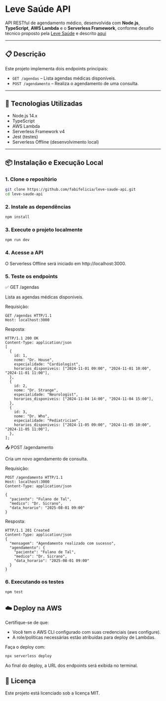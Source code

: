 # Leve Saúde API

API RESTful de agendamento médico, desenvolvida com **Node.js**, **TypeScript**, **AWS Lambda** e o **Serverless Framework**, conforme desafio técnico proposto pela [Leve Saúde](https://levesaude.com.br) e descrito [aqui](https://succinct-tadpole-fde.notion.site/Teste-T-cnico-13ee9214de4e479b8f6e87752a358078)

---

## 📋 Descrição

Este projeto implementa dois endpoints principais:

- `GET /agendas` – Lista agendas médicas disponíveis.
- `POST /agendamento` – Realiza o agendamento de uma consulta.

---

## 🚀 Tecnologias Utilizadas

- Node.js 14.x
- TypeScript
- AWS Lambda
- Serverless Framework v4
- Jest (testes)
- Serverless Offline (desenvolvimento local)

---

## 📦 Instalação e Execução Local

### 1. Clone o repositório

```bash
git clone https://github.com/fabifelicia/leve-saude-api.git
cd leve-saude-api
```

### 2. Instale as dependências

```bash
npm install
```

### 3. Execute o projeto localmente

```bash
npm run dev
```

### 4. Acesse a API

O Serverless Offline será iniciado em http://localhost:3000.

### 5. Teste os endpoints

✅ GET /agendas

Lista as agendas médicas disponíveis.

Requisição:

```
GET /agendas HTTP/1.1
Host: localhost:3000
```

Resposta:

```
HTTP/1.1 200 OK
Content-Type: application/json
[
  {
    id: 1,
    nome: "Dr. House",
    especialidade: "Cardiologist",
    horarios_disponiveis: ["2024-11-01 09:00", "2024-11-01 10:00", "2024-11-01 11:00"],
  },
  {
    id: 2,
    nome: "Dr. Strange",
    especialidade: "Neurologist",
    horarios_disponiveis: ["2024-11-04 14:00", "2024-11-04 15:00"],
  },
  {
    id: 3,
    nome: "Dr. Who",
    especialidade: "Pediatrician",
    horarios_disponiveis: ["2024-11-05 09:00", "2024-11-05 10:00", "2024-11-05 11:00"],
  },
];
```

📤 POST /agendamento

Cria um novo agendamento de consulta.

Requisição:

```
POST /agendamento HTTP/1.1
Host: localhost:3000
Content-Type: application/json

{
  "paciente": "Fulano de Tal",
  "medico": "Dr. Sicrano",
  "data_horario": "2025-08-01 09:00"
}
```

Resposta:

```
HTTP/1.1 201 Created
Content-Type: application/json
{
  "mensagem": "Agendamento realizado com sucesso",
  "agendamento": {
    "paciente": "Fulano de Tal",
    "medico": "Dr. Sicrano",
    "data_horario": "2025-08-01 09:00"
  }
}
```

### 6. Executando os testes

```bash
npm test
```

## ☁️ Deploy na AWS

Certifique-se de que:

- Você tem o AWS CLI configurado com suas credenciais (aws configure).
- A role/políticas necessárias estão atribuídas para deploy de Lambdas.

Faça o deploy com:

```bash
npx serverless deploy
```

Ao final do deploy, a URL dos endpoints será exibida no terminal.

## 📄 Licença

Este projeto está licenciado sob a licença MIT.
